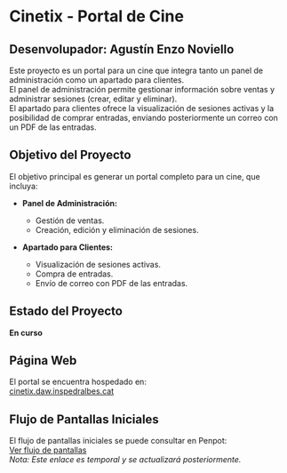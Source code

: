 # Cinetix - Portal de Cine

## Desenvolupador: Agustín Enzo Noviello

Este proyecto es un portal para un cine que integra tanto un panel de administración como un apartado para clientes.  
El panel de administración permite gestionar información sobre ventas y administrar sesiones (crear, editar y eliminar).  
El apartado para clientes ofrece la visualización de sesiones activas y la posibilidad de comprar entradas, enviando posteriormente un correo con un PDF de las entradas.

## Objetivo del Proyecto

El objetivo principal es generar un portal completo para un cine, que incluya:

- **Panel de Administración:**  
  - Gestión de ventas.
  - Creación, edición y eliminación de sesiones.

- **Apartado para Clientes:**  
  - Visualización de sesiones activas.
  - Compra de entradas.
  - Envío de correo con PDF de las entradas.

## Estado del Proyecto

**En curso**

## Página Web

El portal se encuentra hospedado en:  
[cinetix.daw.inspedralbes.cat](http://cinetix.daw.inspedralbes.cat)

## Flujo de Pantallas Iniciales

El flujo de pantallas iniciales se puede consultar en Penpot:  
[Ver flujo de pantallas](https://penpot.example.com/fake-link)  
*Nota: Este enlace es temporal y se actualizará posteriormente.*
